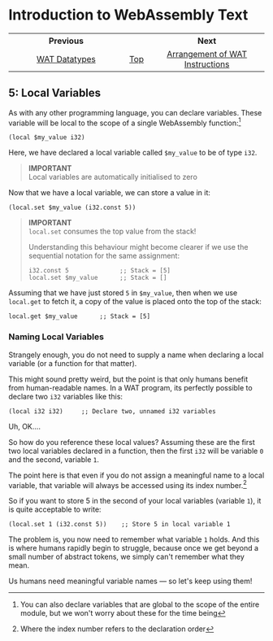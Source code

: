 # Introduction to WebAssembly Text
<table style="table-width: fixed; width: 100%">
<tr><th style="width: 45%">Previous</th>
    <th style="width: 10%"></th>
    <th style="width: 45%">Next</th></tr>
<tr><td style="text-align: center"><a href="./04%20WAT%20Datatypes.md">WAT Datatypes</a></td>
    <td style="text-align: center"><a href="./README.md">Top</a></td>
    <td style="text-align: center"><a href="./06%20Arrangement%20of%20WAT%20Instructions.md">Arrangement of WAT Instructions</a></td></tr>
</table>

## 5: Local Variables

As with any other programming language, you can declare variables.  These variable will be local to the scope of a single WebAssembly function:[^1]

```wat
(local $my_value i32)
```

Here, we have declared a local variable called `$my_value` to be of type `i32`.

> **IMPORTANT**  
> Local variables are automatically initialised to zero

Now that we have a local variable, we can store a value in it:

```wat
(local.set $my_value (i32.const 5))
```

> **IMPORTANT**  
> `local.set` consumes the top value from the stack!
> 
> Understanding this behaviour might become clearer if we use the sequential notation for the same assignment:
>
> ```wat
>i32.const 5              ;; Stack = [5]
>local.set $my_value      ;; Stack = []
>```

Assuming that we have just stored `5` in `$my_value`, then when we use `local.get` to fetch it, a copy of the value is placed onto the top of the stack:

```wat
local.get $my_value      ;; Stack = [5]
```

### Naming Local Variables

Strangely enough, you do not need to supply a name when declaring a local variable (or a function for that matter).

This might sound pretty weird, but the point is that only humans benefit from human-readable names.  In a WAT program, its perfectly possible to declare two `i32` variables like this:

```wat
(local i32 i32)     ;; Declare two, unnamed i32 variables
```

Uh, OK....

So how do you reference these local values?  Assuming these are the first two local variables declared in a function, then the first `i32` will be variable `0` and the second, variable `1`.  

The point here is that even if you do not assign a meaningful name to a local variable, that variable will always be accessed using its index number.[^2]

So if you want to store 5 in the second of your local variables (variable `1`), it is quite acceptable to write:

```wat
(local.set 1 (i32.const 5))    ;; Store 5 in local variable 1
```

The problem is, you now need to remember what variable `1` holds.  And this is where humans rapidly begin to struggle, because once we get beyond a small number of abstract tokens, we simply can't remember what they mean.

Us humans need meaningful variable names &mdash; so let's keep using them!



[^1]: You can also declare variables that are global to the scope of the entire module, but we won't worry about these for the time being
[^2]: Where the index number refers to the declaration order
